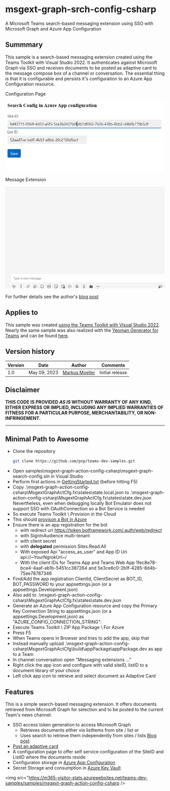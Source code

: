# msgext-graph-srch-config-csharp
A Microsoft Teams search-based messaging extension using SSO with Microsoft Graph and Azure App Configuration

## Summmary

This sample is a search-based messaging extension created using the Teams Toolkit with Visual Studio 2022. It authenticates against Microsoft Graph via SSO and receives documents to be posted as adaptive card to the message compose box of a channel or conversation. The essential thing is that it is configurable and persists it's configuration to an Azure App Configuration resource.

Configuration Page

![Configuration of a search-based Teams Message extension ...](assets/07ConfigPage.png)

Message Extension

![Message extension in action...](assets/14MsgextInAction.gif)

For further details see the author's [blog post](https://mmsharepoint.wordpress.com/2023/04/13/configure-teams-applications-with-azure-app-configuration-c/)

## Applies to

This sample was created [using the Teams Toolkit with Visual Studio 2022](https://learn.microsoft.com/en-us/microsoftteams/platform/toolkit/teams-toolkit-fundamentals?pivots=visual-studio&WT.mc_id=M365-MVP-5004617). Nearly the same sample was also realized with the [Yeoman Generator for Teams](https://github.com/pnp/generator-teams) and can be found [here](https://github.com/pnp/teams-dev-samples/tree/main/samples/msgext-graph-action-config).

## Version history

Version|Date|Author|Comments
-------|----|--------|--------
1.0|May 09, 2023|[Markus Moeller](http://www.twitter.com/moeller2_0)|Initial release

## Disclaimer

**THIS CODE IS PROVIDED *AS IS* WITHOUT WARRANTY OF ANY KIND, EITHER EXPRESS OR IMPLIED, INCLUDING ANY IMPLIED WARRANTIES OF FITNESS FOR A PARTICULAR PURPOSE, MERCHANTABILITY, OR NON-INFRINGEMENT.**

---
## Minimal Path to Awesome
- Clone the repository
    ```bash
    git clone https://github.com/pnp/teams-dev-samples.git
- Open samples\msgext-graph-action-config-csharp\msgext-graph-search-config.sln in Visual Studio
- Perform first actions in [GettingStarted.txt](./MsgextGraphActCfg/GettingStarted.txt) (before hitting F5)
- Copy .\msgext-graph-action-config-csharp\MsgextGraphActCfg\.fx\states\state.local.json to .\msgext-graph-action-config-csharp\MsgextGraphActCfg\.fx\states\state.dev.json
Nevertheless, even when debugging locally Bot Emulator does not support SSO with OAuthConnection so a Bot Service is needed
- So execute Teams Toolkit \ Provision in the Cloud
- This should [provison a Bot in Azure](https://learn.microsoft.com/en-us/microsoftteams/platform/toolkit/provision?pivots=visual-studio&WT.mc_id=M365-MVP-5004617#create-resources-1)
- Ensure there is an app registration for the bot
  - with redirect uri https://token.botframework.com/.auth/web/redirect
  - with SignInAudience multi-tenant
  - with client secret
  - with **delegated** permission Sites.Read.All
  - With exposed Api "access_as_user" and App ID Uri api://~YourNgrokUrl~/<App ID>
  - With the client IDs for Teams App and Teams Web App 1fec8e78-bce4-4aaf-ab1b-5451cc387264 and 5e3ce6c0-2b1f-4285-8d4b-75ee78787346
- Find/Add the app registration ClientId, ClientSecret as BOT_ID, BOT_PASSWORD to your appsettings.json (or a appsettings.Development.json)
- Also add to .\msgext-graph-action-config-csharp\MsgextGraphActCfg\.fx\states\state.dev.json
- Generate an Azure App Configuration resource and copy the Primary Key Connection String to appsettings.json (or a appsettings.Development.json) as "AZURE_CONFIG_CONNECTION_STRING": 
- Execute Teams Toolkit \ ZIP App Package \ For Azure
- Press F5
- When Teams opens in Browser and tries to add the app, skip that
- Instead manually upload .\msgext-graph-action-config-csharp\MsgextGraphActCfg\build\appPackage\appPackage.dev as app to a Team
- In channel conversation open "Messaging extensions ..."
- Right click the app icon and configure with valid siteID, listID to a document library of your choice
- Left click app icon to retrieve and select document as Adaptive Card


## Features
This is a simple search-based messaging extension. It offers documents retrieved from Microsoft Graph for selection and to be posted to the current Team's news channel.
* SSO access token generation to access Microsoft Graph
    * Retrieves documents either via listItems from site / list or
    * Uses search to retrieve them independently from sites / lists [Blog post](https://mmsharepoint.wordpress.com/2021/06/16/query-sharepoint-items-with-microsoft-graph-and-search/)
* [Post an adaptive card](https://adaptivecards.io/)
* A configuration page to offer self service configuration of the SiteID and ListID where the documents reside
* Configuraton storage in [Azure App Configuration](https://learn.microsoft.com/en-us/azure/azure-app-configuration/overview?WT.mc_id=M365-MVP-5004617)
* Secret Storage and consumption in [Azure Key Vault](https://learn.microsoft.com/en-us/azure/key-vault/general/overview?WT.mc_id=M365-MVP-5004617)

<img src="https://m365-visitor-stats.azurewebsites.net/teams-dev-samples/samples/msgext-graph-action-config-csharp />